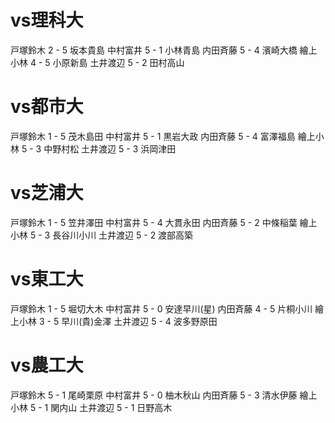 # vs理科大
戸塚鈴木 2 - 5 坂本貴島
中村富井 5 - 1 小林青島
内田斉藤 5 - 4 濱崎大橋
繪上小林 4 - 5 小原新島
土井渡辺 5 - 2 田村高山

# vs都市大
戸塚鈴木 1 - 5 茂木島田
中村富井 5 - 1 黒岩大政
内田斉藤 5 - 4 富澤福島
繪上小林 5 - 3 中野村松
土井渡辺 5 - 3 浜岡津田

# vs芝浦大
戸塚鈴木 1 - 5 笠井澤田
中村富井 5 - 4 大貫永田
内田斉藤 5 - 2 中條稲葉
繪上小林 5 - 3 長谷川小川
土井渡辺 5 - 2 渡部高築

# vs東工大
戸塚鈴木 1 - 5 堀切大木
中村富井 5 - 0 安達早川(星)
内田斉藤 4 - 5 片桐小川
繪上小林 3 - 5 早川(貴)金澤
土井渡辺 5 - 4 波多野原田

# vs農工大
戸塚鈴木 5 - 1 尾崎栗原
中村富井 5 - 0 柚木秋山
内田斉藤 5 - 3 清水伊藤
繪上小林 5 - 1 関内山 
土井渡辺 5 - 1 日野高木
